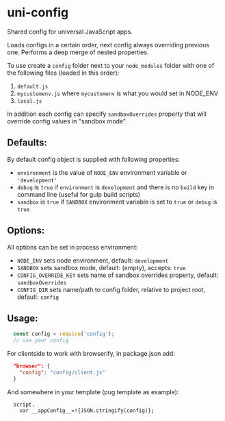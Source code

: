 uni-config
================

Shared config for universal JavaScript apps.

Loads configs in a certain order, next config always overriding previous one. Performs a deep merge of nested properties.

To use create a `config` folder next to your `node_modules` folder with one of the following files (loaded in this order):

  1. `default.js`
  2. `mycustomenv.js` where `mycustomenv` is what you would set in NODE_ENV
  3. `local.js`

In addition each config can specify `sandboxOverrides` property that will override config values in "sandbox mode".

## Defaults:

By default config object is supplied with following properties:
  - `environment` is the value of `NODE_ENV` environment variable or `'development'`
  - `debug` is `true` if `environment` is `development` and there is no `build` key in command line (useful for gulp build scripts)
  - `sandbox` is `true` if `SANDBOX` environment variable is set to `true` or `debug` is `true`

## Options:

All options can be set in process environment:
 - `NODE_ENV` sets node environment, default: `development`
 - `SANDBOX` sets sandbox mode, default: (empty), accepts: `true`
 - `CONFIG_OVERRIDE_KEY` sets name of sandbox overrides property, default: `sandboxOverrides`
 - `CONFIG_DIR` sets name/path to config folder, relative to project root, default: `config`

## Usage:

```javascript
  const config = require('config');
  // use your config
```

For clientside to work with browserify, in package.json add:
```json
  "browser": {
    "config": "config/client.js"
  }
```

And somewhere in your template (pug template as example):
```jade
  script.
    var __appConfig__=!{JSON.stringify(config)};
```
